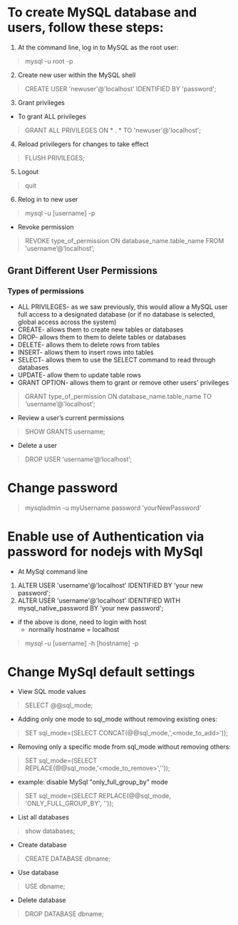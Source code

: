 # To create MySQL database and users, follow these steps:
1. At the command line, log in to MySQL as the root user:
> mysql -u root -p
2. Create new user within the MySQL shell
> CREATE USER 'newuser'@'localhost' IDENTIFIED BY 'password';
3. Grant privileges
* To grant ALL privileges
> GRANT ALL PRIVILEGES ON * . * TO 'newuser'@'localhost';
4. Reload privilegers for changes to take effect
> FLUSH PRIVILEGES;
5. Logout
> quit
6. Relog in to new user
> mysql -u [username] -p

* Revoke permission
> REVOKE type_of_permission ON database_name.table_name FROM ‘username’@‘localhost’;

## Grant Different User Permissions
### Types of permissions
* ALL PRIVILEGES- as we saw previously, this would allow a MySQL user full access to a designated database (or if no database is selected, global access across the system)
* CREATE- allows them to create new tables or databases
* DROP- allows them to them to delete tables or databases
* DELETE- allows them to delete rows from tables
* INSERT- allows them to insert rows into tables
* SELECT- allows them to use the SELECT command to read through databases
* UPDATE- allow them to update table rows
* GRANT OPTION- allows them to grant or remove other users' privileges
> GRANT type_of_permission ON database_name.table_name TO ‘username’@'localhost’;

* Review a user’s current permissions
> SHOW GRANTS username;

* Delete a user
> DROP USER ‘username’@‘localhost’;


# Change password
> mysqladmin -u myUsername password 'yourNewPassword'

# Enable use of Authentication via password for nodejs with MySql
* At MySql command line
1. ALTER USER 'username'@'localhost' IDENTIFIED BY 'your new password';
2. ALTER USER 'username'@'localhost' IDENTIFIED WITH mysql_native_password BY 'your new password';
* if the above is done, need to login with host
  * normally hostname = localhost
> mysql -u [username] -h [hostname] -p


# Change MySql default settings
* View SQL mode values
> SELECT @@sql_mode;

* Adding only one mode to sql_mode without removing existing ones:
> SET sql_mode=(SELECT CONCAT(@@sql_mode,',<mode_to_add>'));

* Removing only a specific mode from sql_mode without removing others:
> SET sql_mode=(SELECT REPLACE(@@sql_mode,'<mode_to_remove>',''));

* example: disable MySql "only_full_group_by" mode
> SET sql_mode=(SELECT REPLACE(@@sql_mode, 'ONLY_FULL_GROUP_BY', ''));


* List all databases
> show databases;

* Create database
> CREATE DATABASE dbname;

* Use database
> USE dbname;

* Delete database
> DROP DATABASE dbname;
